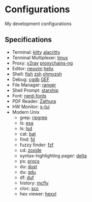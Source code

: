 # Configurations

My development configurations

## Specifications

* Terminal: [kitty](https://sw.kovidgoyal.net/kitty) [alacritty](https://alacritty.org)
* Terminal Multiplexer: [tmux](https://github.com/tmux/tmux)
* Proxy: [v2ray](https://github.com/v2fly/v2ray-core) [proxychains-ng](https://github.com/rofl0r/proxychains-ng)
* Editor: [neovim](http://neovim.org) [helix](https://helix-editor.com)
* Shell: [fish](https://fishshell.com) [zsh](https://www.zsh.org) [ohmyzsh](https://ohmyz.sh)
* Debug: [cgdb](https://cgdb.github.io) [GEF](https://github.com/hugsy/gef)
* File Manager: [ranger](https://ranger.github.io)
* Shell Prompt: [starship](https://github.com/starship/starship)
* Font: [nerd-fonts](https://www.nerdfonts.com)
* PDF Reader: [Zathura](https://pwmt.org/projects/zathura)
* HW Monitor: [s-tui](https://github.com/amanusk/s-tui)
* Modern Unix
  * grep: [ripgrep](https://github.com/BurntSushi/ripgrep)
  * ls: [exa](https://github.com/ogham/exa)
  * ls: [lsd](https://github.com/Peltoche/lsd)
  * cat: [bat](https://github.com/sharkdp/bat)
  * find: [fd](https://github.com/sharkdp/fd)
  * fuzzy finder: [fzf](https://github.com/junegunn/fzf)
  * cd: [zoxide](https://github.com/ajeetdsouza/zoxide)
  * syntax-highlighting pager: [delta](https://github.com/dandavison/delta)
  * ps: [procs](https://github.com/dalance/procs)
  * du: [dust](https://github.com/bootandy/dust)
  * du: [gdu](https://github.com/dundee/gdu)
  * df: [duf](https://github.com/muesli/duf)
  * history: [mcfly](https://github.com/cantino/mcfly)
  * cloc: [scc](https://github.com/boyter/scc)
  * hex viewer: [hexyl](https://github.com/sharkdp/hexyl)
